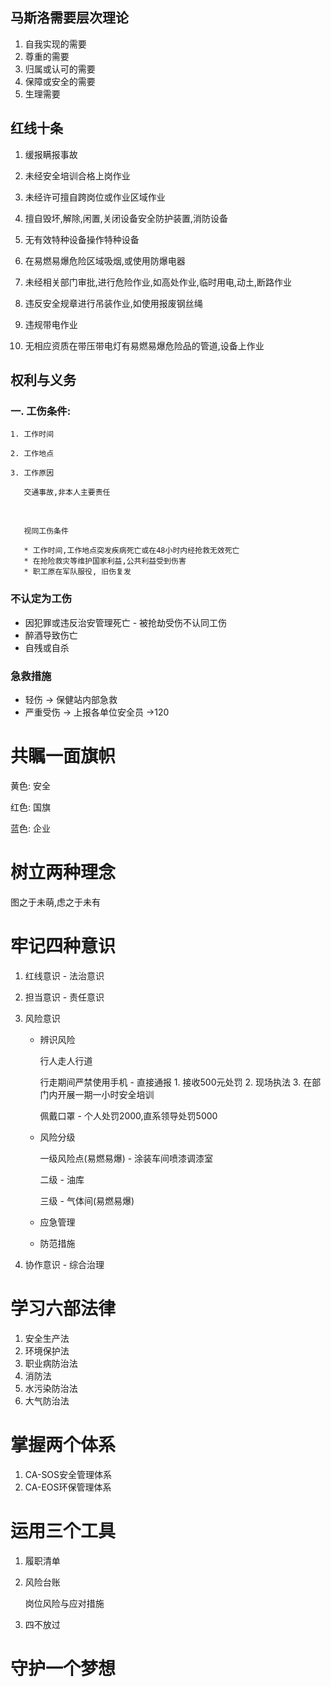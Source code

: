 ## 马斯洛需要层次理论

1. 自我实现的需要
2. 尊重的需要
3. 归属或认可的需要
4. 保障或安全的需要
5. 生理需要

## 红线十条

1. 缓报瞒报事故
2. 未经安全培训合格上岗作业
3. 未经许可擅自跨岗位或作业区域作业
4. 擅自毁坏,解除,闲置,关闭设备安全防护装置,消防设备
5. 无有效特种设备操作特种设备
6. 在易燃易爆危险区域吸烟,或使用防爆电器
7. 未经相关部门审批,进行危险作业,如高处作业,临时用电,动土,断路作业
8. 违反安全规章进行吊装作业,如使用报废钢丝绳

9. 违规带电作业

10. 无相应资质在带压带电灯有易燃易爆危险品的管道,设备上作业

## 权利与义务

###  一. 工伤条件: 

    1. 工作时间 
    
    2. 工作地点 
    
    3. 工作原因
    
       交通事故,非本人主要责任


​       

       视同工伤条件
    
       * 工作时间,工作地点突发疾病死亡或在48小时内经抢救无效死亡
       * 在抢险救灾等维护国家利益,公共利益受到伤害
       * 职工原在军队服役, 旧伤复发

### 不认定为工伤

* 因犯罪或违反治安管理死亡 - 被抢劫受伤不认同工伤
* 醉酒导致伤亡
* 自残或自杀

### 急救措施

* 轻伤 -> 保健站内部急救
* 严重受伤 -> 上报各单位安全员 ->120

# 共瞩一面旗帜

黄色: 安全

红色: 国旗

蓝色: 企业

# 树立两种理念

图之于未萌,虑之于未有

# 牢记四种意识

1. 红线意识 - 法治意识

2. 担当意识 - 责任意识

3. 风险意识

   * 辨识风险

     行人走人行道

     行走期间严禁使用手机 - 直接通报 1. 接收500元处罚 2. 现场执法 3. 在部门内开展一期一小时安全培训

     佩戴口罩 - 个人处罚2000,直系领导处罚5000

     

   * 风险分级

     一级风险点(易燃易爆) - 涂装车间喷漆调漆室

     二级 - 油库

     三级 -  气体间(易燃易爆)

   * 应急管理

   * 防范措施

4. 协作意识 - 综合治理

# 学习六部法律

1. 安全生产法
2. 环境保护法 
3. 职业病防治法 
4. 消防法 
5. 水污染防治法 
6. 大气防治法

# 掌握两个体系

1. CA-SOS安全管理体系
2. CA-EOS环保管理体系

# 运用三个工具

1. 履职清单

2. 风险台账 

   岗位风险与应对措施

3. 四不放过

# 守护一个梦想

